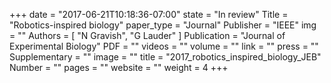+++
date = "2017-06-21T10:18:36-07:00"
state = "In review"
Title = "Robotics-inspired biology"
paper_type = "Journal"
Publisher = "IEEE"
img = ""
Authors = [
	"N Gravish",
	"G Lauder"
	]
Publication = "Journal of Experimental Biology"
PDF = ""
videos = ""
volume = ""
link = ""
press = ""
Supplementary = ""
image = ""
title = "2017_robotics_inspired_biology_JEB"
Number = ""
pages = ""
website = ""
weight = 4
+++

